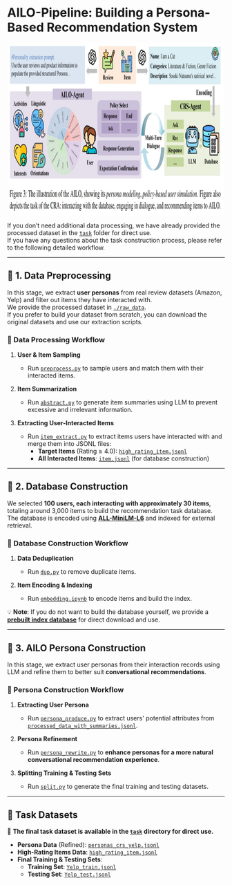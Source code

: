 # **AILO-Pipeline: Building a Persona-Based Recommendation System**  

<div  align="center">    
<img src="../pic/ailo.png" width = "600" height = "400" alt="pic" align=center />
</div>

If you don’t need additional data processing, we have already provided the processed dataset in the [`task`](./task) folder for direct use.  
If you have any questions about the task construction process, please refer to the following detailed workflow.

---

## **📌 1. Data Preprocessing**  

In this stage, we extract **user personas** from real review datasets (Amazon, Yelp) and filter out items they have interacted with.  
We provide the processed dataset in [`./raw_data`](./raw_data).  
If you prefer to build your dataset from scratch, you can download the original datasets and use our extraction scripts.

### **🔹 Data Processing Workflow**
1. **User & Item Sampling**  
   - Run [`preprocess.py`](./preprocess.py) to sample users and match them with their interacted items.

2. **Item Summarization**  
   - Run [`abstract.py`](./abstract.py) to generate item summaries using LLM to prevent excessive and irrelevant information.

3. **Extracting User-Interacted Items**  
   - Run [`item_extract.py`](./item_extract.py) to extract items users have interacted with and merge them into JSONL files:
     - **Target Items** (Rating ≥ 4.0): [`high_rating_item.jsonl`](./high_rating_item.jsonl)  
     - **All Interacted Items**: [`item.jsonl`](./item.jsonl) (for database construction)

---

## **📌 2. Database Construction**  

We selected **100 users, each interacting with approximately 30 items**, totaling around 3,000 items to build the recommendation task database.  
The database is encoded using **[ALL-MiniLM-L6](https://huggingface.co/sentence-transformers/all-MiniLM-L6-v2)** and indexed for external retrieval.

### **🔹 Database Construction Workflow**
1. **Data Deduplication**  
   - Run [`dup.py`](./embedding/dup.py) to remove duplicate items.

2. **Item Encoding & Indexing**  
   - Run [`embedding.ipynb`](./embedding/embedding.ipynb) to encode items and build the index.

💡 **Note**: If you do not want to build the database yourself, we provide a **[prebuilt index database](xxxurl)** for direct download and use.

---

## **📌 3. AILO Persona Construction**  

In this stage, we extract user personas from their interaction records using LLM and refine them to better suit **conversational recommendations**.

### **🔹 Persona Construction Workflow**
1. **Extracting User Persona**  
   - Run [`persona_produce.py`](./persona_produce.py) to extract users' potential attributes from [`processed_data_with_summaries.jsonl`](./processed_data_with_summaries.jsonl).

2. **Persona Refinement**  
   - Run [`persona_rewrite.py`](./persona_rewrite.py) to **enhance personas for a more natural conversational recommendation experience**.

3. **Splitting Training & Testing Sets**  
   - Run [`split.py`](./split.py) to generate the final training and testing datasets.

---

## **📌 Task Datasets**  

💾 **The final task dataset is available in the [`task`](./task) directory for direct use.**  

- **Persona Data** (Refined): [`personas_crs_yelp.jsonl`](./personas_crs_yelp.jsonl)  
- **High-Rating Items Data**: [`high_rating_item.jsonl`](./high_rating_item.jsonl)  
- **Final Training & Testing Sets**:
  - **Training Set**: [`Yelp_train.jsonl`](./Yelp_train.jsonl)  
  - **Testing Set**: [`Yelp_test.jsonl`](./Yelp_test.jsonl)  

## 
